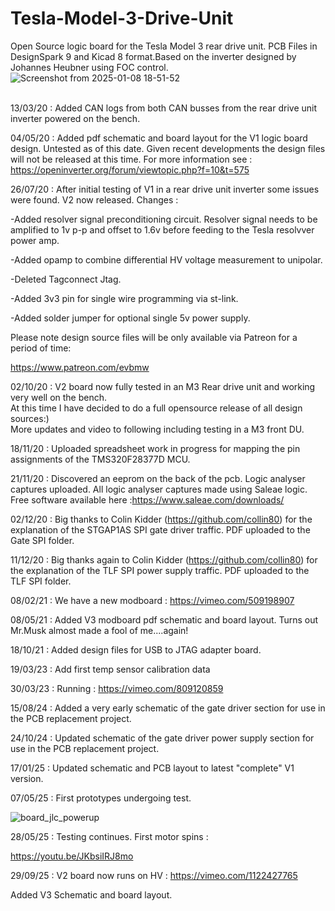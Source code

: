 # Tesla-Model-3-Drive-Unit
Open Source logic board for the Tesla Model 3 rear drive unit. PCB Files in DesignSpark 9 and Kicad 8 format.Based on the inverter designed by Johannes Heubner using FOC control.
<br>
![Screenshot from 2025-01-08 18-51-52](https://github.com/user-attachments/assets/b7f1be79-28bd-49b1-98d1-5fdaf6de3171)

<br>
13/03/20 : Added CAN logs from both CAN busses from the rear drive unit inverter powered on the bench.

04/05/20 : Added pdf schematic and board layout for the V1 logic board design. Untested as of this date. Given recent developments the design files will not be released at this time. For more information see : <br>
https://openinverter.org/forum/viewtopic.php?f=10&t=575


26/07/20 : After initial testing of V1 in a rear drive unit inverter some issues were found. V2 now released. Changes :

-Added resolver signal preconditioning circuit. Resolver signal needs to be amplified to 1v p-p and offset to 1.6v before feeding to the Tesla resolvver power amp.

-Added opamp to combine differential HV voltage measurement to unipolar.

-Deleted Tagconnect Jtag.

-Added 3v3 pin for single wire programming via st-link.

-Added solder jumper for optional single 5v power supply.


Please note design source files will be only available via Patreon for a period of time:

https://www.patreon.com/evbmw

02/10/20 : V2 board now fully tested in an M3 Rear drive unit and working very well on the bench.
<br>At this time I have decided to do a full opensource release of all design sources:)
<br>More updates and video to following including testing in a M3 front DU.

18/11/20 : Uploaded spreadsheet work in progress for mapping the pin assignments of the TMS320F28377D MCU.

21/11/20 : Discovered an eeprom on the back of the pcb. Logic analyser captures uploaded. All logic analyser captures made using Saleae logic. Free software available here :https://www.saleae.com/downloads/

02/12/20 : Big thanks to Colin Kidder (https://github.com/collin80) for the explanation of the STGAP1AS SPI gate driver traffic. PDF uploaded to the Gate SPI folder.

11/12/20 : Big thanks again to Colin Kidder (https://github.com/collin80) for the explanation of the TLF SPI power supply traffic. PDF uploaded to the TLF SPI folder.

08/02/21 : We have a new modboard : https://vimeo.com/509198907

08/05/21 : Added V3 modboard pdf schematic and board layout. Turns out Mr.Musk almost made a fool of me....again! 

18/10/21 : Added design files for USB to JTAG adapter board.

19/03/23 : Add first temp sensor calibration data

30/03/23 : Running : https://vimeo.com/809120859

15/08/24 : Added a very early schematic of the gate driver section for use in the PCB replacement project.

24/10/24 : Updated schematic of the gate driver power supply section for use in the PCB replacement project.

17/01/25 : Updated schematic and PCB layout to latest "complete" V1 version.

07/05/25 : First prototypes undergoing test.


![board_jlc_powerup](https://github.com/user-attachments/assets/40a378ad-6385-4834-8268-7bbb4e7ee89f)

28/05/25 : Testing continues. First motor spins :

https://youtu.be/JKbsiIRJ8mo

29/09/25 : V2 board now runs on HV : https://vimeo.com/1122427765

Added V3 Schematic and board layout.
